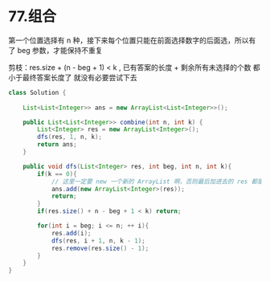 # 77.组合

第一个位置选择有 n 种，接下来每个位置只能在前面选择数字的后面选，所以有了 beg 参数，才能保持不重复

剪枝：res.size + (n - beg + 1) < k , 已有答案的长度 + 剩余所有未选择的个数 都小于最终答案长度了 就没有必要尝试下去

```java
class Solution {
    
    List<List<Integer>> ans = new ArrayList<List<Integer>>();

    public List<List<Integer>> combine(int n, int k) {
        List<Integer> res = new ArrayList<Integer>();
        dfs(res, 1, n, k);
        return ans;
    }

    public void dfs(List<Integer> res, int beg, int n, int k){
        if(k == 0){
            // 这里一定要 new 一个新的 ArrayList 啊，否则最后加进去的 res 都是 null
            ans.add(new ArrayList<Integer>(res));
            return;
        }
        if(res.size() + n - beg + 1 < k) return;

        for(int i = beg; i <= n; ++ i){
            res.add(i);
            dfs(res, i + 1, n, k - 1);
            res.remove(res.size() - 1);
        }
    }
}
```


